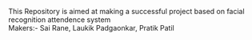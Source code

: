 This Repository is aimed at making a successful project based on facial recognition attendence system
<br>
Makers:- Sai Rane, Laukik Padgaonkar, Pratik Patil
